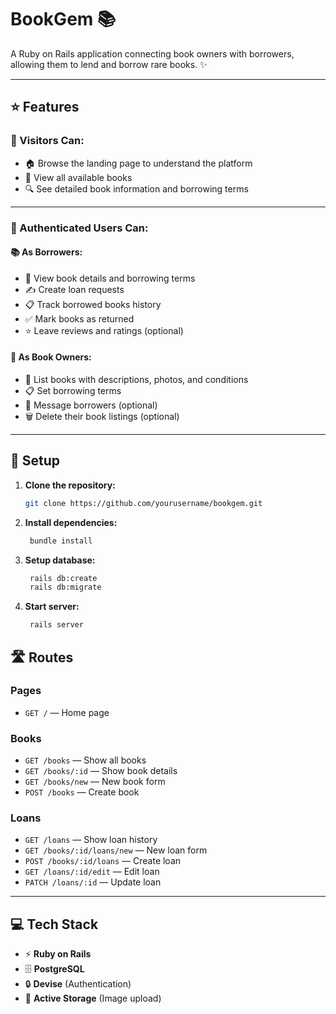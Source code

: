 # BookGem 📚

A Ruby on Rails application connecting book owners with borrowers, allowing them to lend and borrow rare books. ✨

---

## ⭐ Features

### 👥 Visitors Can:
- 🏠 Browse the landing page to understand the platform
- 📖 View all available books
- 🔍 See detailed book information and borrowing terms

---

### 🔐 Authenticated Users Can:

#### 📚 As Borrowers:
- 👀 View book details and borrowing terms
- ✍️ Create loan requests
- 📋 Track borrowed books history
- ✅ Mark books as returned
- ⭐ Leave reviews and ratings (optional)

#### 📖 As Book Owners:
- 📝 List books with descriptions, photos, and conditions
- 📋 Set borrowing terms
- 💬 Message borrowers (optional)
- 🗑️ Delete their book listings (optional)

---

## 🚀 Setup

1. **Clone the repository:**
   ```bash
   git clone https://github.com/yourusername/bookgem.git


2. **Install dependencies:**
   ```bash
    bundle install

3. **Setup database:**
   ```bash
    rails db:create
    rails db:migrate

4. **Start server:**
   ```bash
    rails server

## 🛣️ Routes

### Pages
- `GET /` — Home page

### Books
- `GET /books` — Show all books
- `GET /books/:id` — Show book details
- `GET /books/new` — New book form
- `POST /books` — Create book

### Loans
- `GET /loans` — Show loan history
- `GET /books/:id/loans/new` — New loan form
- `POST /books/:id/loans` — Create loan
- `GET /loans/:id/edit` — Edit loan
- `PATCH /loans/:id` — Update loan

---

## 💻 Tech Stack
- ⚡ **Ruby on Rails**
- 🗄️ **PostgreSQL**
- 🔒 **Devise** (Authentication)
- 📸 **Active Storage** (Image upload)


